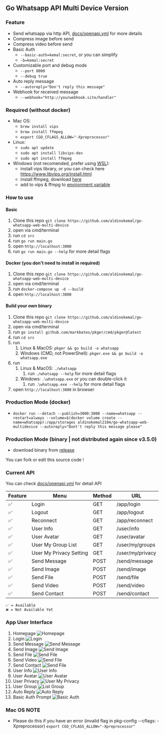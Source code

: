 ## Go Whatsapp API Multi Device Version

### Feature

- Send whatsapp via http API, [docs/openapi.yml](./docs/openapi.yaml) for more details
- Compress image before send
- Compress video before send
- Basic Auth
    - `--basic-auth=kemal:secret`, or you can simplify
    - `-b=kemal:secret`
- Customizable port and debug mode
    - `--port 8000`
    - `--debug true`
- Auto reply message
    - `--autoreply="Don't reply this message"`
- Webhook for received message 
    - `--webhook="http://yourwebhook.site/handler"`

### Required (without docker)

- Mac OS:
    - `brew install vips`
    - `brew install ffmpeg`
    - `export CGO_CFLAGS_ALLOW="-Xpreprocessor"`
- Linux:
    - `sudo apt update`
    - `sudo apt install libvips-dev`
    - `sudo apt install ffmpeg`
- Windows (not recomended, prefer using [WSL](https://docs.microsoft.com/en-us/windows/wsl/install)):
    - install vips library, or you can check here https://www.libvips.org/install.html
    - install ffmpeg, download [here](https://www.ffmpeg.org/download.html#build-windows)
    - add to vips & ffmpg to [environment variable](https://www.google.com/search?q=windows+add+to+environment+path)

### How to use

#### Basic

1. Clone this repo `git clone https://github.com/aldinokemal/go-whatsapp-web-multi-device`
2. open via cmd/terminal
3. run `cd src`
4. run `go run main.go`
5. open `http://localhost:3000`
6. run `go run main.go --help` for more detail flags

#### Docker (you don't need to install in required)

1. Clone this repo `git clone https://github.com/aldinokemal/go-whatsapp-web-multi-device`
2. open via cmd/terminal
3. run `docker-compose up -d --build`
4. open `http://localhost:3000`

#### Build your own binary

1. Clone this repo `git clone https://github.com/aldinokemal/go-whatsapp-web-multi-device`
2. open via cmd/terminal
3. run `go install github.com/markbates/pkger/cmd/pkger@latest`
4. run `cd src`
5. run
    1. Linux & MacOS: `pkger && go build -o whatsapp`
    2. Windows (CMD, not PowerShell): `pkger.exe && go build -o whatsapp.exe`
6. run
    1. Linux & MacOS: `./whatsapp`
        1. run `./whatsapp --help` for more detail flags
    2. Windows: `.\whatsapp.exe` or you can double-click it
        1. run `.\whatsapp.exe --help` for more detail flags
7. open `http://localhost:3000` in browser

### Production Mode (docker)

- `docker run --detach --publish=3000:3000 --name=whatsapp --restart=always --volume=$(docker volume create --name=whatsapp):/app/storages aldinokemal2104/go-whatsapp-web-multidevice --autoreply="Dont't reply this message please"`

### Production Mode (binary | not distributed again since v3.5.0)

- download binary from [release](https://github.com/aldinokemal/go-whatsapp-web-multidevice/releases)

You can fork or edit this source code !

### Current API

You can check [docs/openapi.yml](./docs/openapi.yaml) for detail API

| Feature | Menu                    | Method | URL              | 
|---------|-------------------------|--------|------------------|
| ✅       | Login                   | GET    | /app/login       |
| ✅       | Logout                  | GET    | /app/logout      |  
| ✅       | Reconnect               | GET    | /app/reconnect   | 
| ✅       | User Info               | GET    | /user/info       |
| ✅       | User Avatar             | GET    | /user/avatar     |
| ✅       | User My Group List      | GET    | /user/my/groups  |
| ✅       | User My Privacy Setting | GET    | /user/my/privacy |
| ✅       | Send Message            | POST   | /send/message    |
| ✅       | Send Image              | POST   | /send/image      | 
| ✅       | Send File               | POST   | /send/file       | 
| ✅       | Send Video              | POST   | /send/video      | 
| ✅       | Send Contact            | POST   | /send/contact    | 

```
✅ = Available
❌ = Not Available Yet
```

### App User Interface

1. Homepage  ![Homepage](https://i.ibb.co/GR0MN9g/Screenshot-2022-11-06-at-14-02-39.png)
2. Login  ![Login](https://i.ibb.co/Yp3YJKM/Screen-Shot-2022-02-13-at-12-55-54.png)
3. Send Message ![Send Message](https://i.ibb.co/Bng57Ry/Screen-Shot-2022-05-22-at-13-51-13.png)
4. Send Image ![Send Image](https://i.ibb.co/gJj3SrQ/Screen-Shot-2022-05-22-at-13-49-21.png)
5. Send File ![Send File](https://i.ibb.co/nCwhysd/Screen-Shot-2022-05-22-at-13-43-16.png)
6. Send Video ![Send File](https://i.ibb.co/yBXsWXX/Screen-Shot-2022-05-22-at-13-43-24.png)
7. Send Contact ![Send File](https://i.ibb.co/fqwwGK5/Screen-Shot-2022-07-07-at-07-59-26.png)
8. User Info  ![User Info](https://i.ibb.co/BC0mNT7/Screen-Shot-2022-02-13-at-13-00-57.png)
9. User Avatar  ![User Avatar](https://i.ibb.co/TkzPbLZ/Screen-Shot-2022-02-13-at-13-01-39.png)
10. User Privacy ![User My Privacy](https://i.ibb.co/RQcC5m9/Screen-Shot-2022-02-13-at-12-58-47.png)
11. User Group  ![List Group](https://i.ibb.co/jfkgKdG/Screen-Shot-2022-05-12-at-21-12-06.png)
12. Auto Reply  ![Auto Reply](https://i.ibb.co/D4rTytX/IMG-20220517-162500.jpg)
13. Basic Auth Prompt ![Basic Auth](https://i.ibb.co/PDjQ92W/Screenshot-2022-11-06-at-14-06-29.png)

### Mac OS NOTE

- Please do this if you have an error (invalid flag in pkg-config --cflags: -Xpreprocessor)
  `export CGO_CFLAGS_ALLOW="-Xpreprocessor"`

